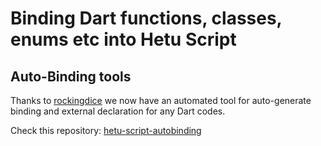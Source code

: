 # Binding Dart functions, classes, enums etc into Hetu Script

## Auto-Binding tools

Thanks to [rockingdice](https://github.com/rockingdice) we now have an automated tool for auto-generate binding and external declaration for any Dart codes.

Check this repository: [hetu-script-autobinding](https://github.com/hetu-script/hetu-script-autobinding)
